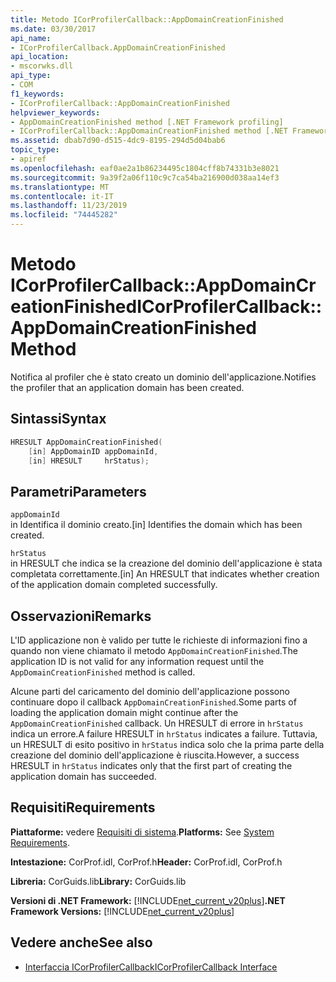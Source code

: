 ```yaml
---
title: Metodo ICorProfilerCallback::AppDomainCreationFinished
ms.date: 03/30/2017
api_name:
- ICorProfilerCallback.AppDomainCreationFinished
api_location:
- mscorwks.dll
api_type:
- COM
f1_keywords:
- ICorProfilerCallback::AppDomainCreationFinished
helpviewer_keywords:
- AppDomainCreationFinished method [.NET Framework profiling]
- ICorProfilerCallback::AppDomainCreationFinished method [.NET Framework profiling]
ms.assetid: dbab7d90-d515-4dc9-8195-294d5d04bab6
topic_type:
- apiref
ms.openlocfilehash: eaf0ae2a1b86234495c1804cff8b74331b3e8021
ms.sourcegitcommit: 9a39f2a06f110c9c7ca54ba216900d038aa14ef3
ms.translationtype: MT
ms.contentlocale: it-IT
ms.lasthandoff: 11/23/2019
ms.locfileid: "74445282"
---
```

# <a name="icorprofilercallbackappdomaincreationfinished-method"></a><span data-ttu-id="a3a1c-102">Metodo ICorProfilerCallback::AppDomainCreationFinished</span><span class="sxs-lookup"><span data-stu-id="a3a1c-102">ICorProfilerCallback::AppDomainCreationFinished Method</span></span>
<span data-ttu-id="a3a1c-103">Notifica al profiler che è stato creato un dominio dell'applicazione.</span><span class="sxs-lookup"><span data-stu-id="a3a1c-103">Notifies the profiler that an application domain has been created.</span></span>  
  
## <a name="syntax"></a><span data-ttu-id="a3a1c-104">Sintassi</span><span class="sxs-lookup"><span data-stu-id="a3a1c-104">Syntax</span></span>  
  
```cpp  
HRESULT AppDomainCreationFinished(  
    [in] AppDomainID appDomainId,  
    [in] HRESULT     hrStatus);   
```  
  
## <a name="parameters"></a><span data-ttu-id="a3a1c-105">Parametri</span><span class="sxs-lookup"><span data-stu-id="a3a1c-105">Parameters</span></span>  
 `appDomainId`  
 <span data-ttu-id="a3a1c-106">in Identifica il dominio creato.</span><span class="sxs-lookup"><span data-stu-id="a3a1c-106">[in] Identifies the domain which has been created.</span></span>  
  
 `hrStatus`  
 <span data-ttu-id="a3a1c-107">in HRESULT che indica se la creazione del dominio dell'applicazione è stata completata correttamente.</span><span class="sxs-lookup"><span data-stu-id="a3a1c-107">[in] An HRESULT that indicates whether creation of the application domain completed successfully.</span></span>  
  
## <a name="remarks"></a><span data-ttu-id="a3a1c-108">Osservazioni</span><span class="sxs-lookup"><span data-stu-id="a3a1c-108">Remarks</span></span>  
 <span data-ttu-id="a3a1c-109">L'ID applicazione non è valido per tutte le richieste di informazioni fino a quando non viene chiamato il metodo `AppDomainCreationFinished`.</span><span class="sxs-lookup"><span data-stu-id="a3a1c-109">The application ID is not valid for any information request until the `AppDomainCreationFinished` method is called.</span></span>  
  
 <span data-ttu-id="a3a1c-110">Alcune parti del caricamento del dominio dell'applicazione possono continuare dopo il callback `AppDomainCreationFinished`.</span><span class="sxs-lookup"><span data-stu-id="a3a1c-110">Some parts of loading the application domain might continue after the `AppDomainCreationFinished` callback.</span></span> <span data-ttu-id="a3a1c-111">Un HRESULT di errore in `hrStatus` indica un errore.</span><span class="sxs-lookup"><span data-stu-id="a3a1c-111">A failure HRESULT in `hrStatus` indicates a failure.</span></span> <span data-ttu-id="a3a1c-112">Tuttavia, un HRESULT di esito positivo in `hrStatus` indica solo che la prima parte della creazione del dominio dell'applicazione è riuscita.</span><span class="sxs-lookup"><span data-stu-id="a3a1c-112">However, a success HRESULT in `hrStatus` indicates only that the first part of creating the application domain has succeeded.</span></span>  
  
## <a name="requirements"></a><span data-ttu-id="a3a1c-113">Requisiti</span><span class="sxs-lookup"><span data-stu-id="a3a1c-113">Requirements</span></span>  
 <span data-ttu-id="a3a1c-114">**Piattaforme:** vedere [Requisiti di sistema](../../../../docs/framework/get-started/system-requirements.md).</span><span class="sxs-lookup"><span data-stu-id="a3a1c-114">**Platforms:** See [System Requirements](../../../../docs/framework/get-started/system-requirements.md).</span></span>  
  
 <span data-ttu-id="a3a1c-115">**Intestazione:** CorProf.idl, CorProf.h</span><span class="sxs-lookup"><span data-stu-id="a3a1c-115">**Header:** CorProf.idl, CorProf.h</span></span>  
  
 <span data-ttu-id="a3a1c-116">**Libreria:** CorGuids.lib</span><span class="sxs-lookup"><span data-stu-id="a3a1c-116">**Library:** CorGuids.lib</span></span>  
  
 <span data-ttu-id="a3a1c-117">**Versioni di .NET Framework:** [!INCLUDE[net_current_v20plus](../../../../includes/net-current-v20plus-md.md)]</span><span class="sxs-lookup"><span data-stu-id="a3a1c-117">**.NET Framework Versions:** [!INCLUDE[net_current_v20plus](../../../../includes/net-current-v20plus-md.md)]</span></span>  
  
## <a name="see-also"></a><span data-ttu-id="a3a1c-118">Vedere anche</span><span class="sxs-lookup"><span data-stu-id="a3a1c-118">See also</span></span>

- [<span data-ttu-id="a3a1c-119">Interfaccia ICorProfilerCallback</span><span class="sxs-lookup"><span data-stu-id="a3a1c-119">ICorProfilerCallback Interface</span></span>](../../../../docs/framework/unmanaged-api/profiling/icorprofilercallback-interface.md)
